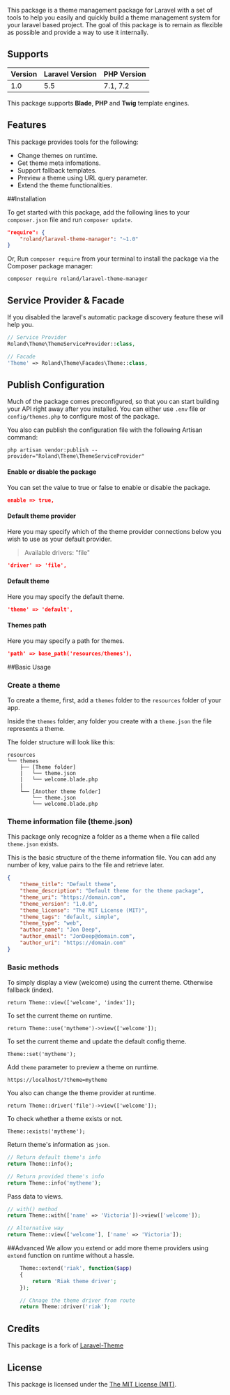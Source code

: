 
This package is a theme management package for Laravel with a set of tools to help you easily and quickly build a theme management system for your laravel based project. The goal of this package is to remain as flexible as possible and provide a way to use it internally.

## Supports

| Version | Laravel Version | PHP Version |
|---- |----|----|
| 1.0 | 5.5 | 7.1, 7.2 |

This package supports **Blade**, **PHP** and **Twig** template engines.

## Features

This package provides tools for the following:

- Change themes on runtime.
- Get theme meta infomations.
- Support fallback templates.
- Preview a theme using URL query parameter.
- Extend the theme functionalities.


##Installation

To get started with this package, add the following lines to your `composer.json` file and run `composer update`.

```json
"require": {
	"roland/laravel-theme-manager": "~1.0"
}
```

Or, Run `composer require` from your terminal to install the package via the Composer package manager:


```shell
composer require roland/laravel-theme-manager
```

## Service Provider & Facade

If you disabled the laravel's automatic package discovery feature these will help you.

```php
// Service Provider
Roland\Theme\ThemeServiceProvider::class,

// Facade
'Theme' => Roland\Theme\Facades\Theme::class,
```

## Publish Configuration

Much of the package comes preconfigured, so that you can start building your API right away after you installed. You can either use `.env` file or `config/themes.php` to configure most of the package.

You also can publish the configuration file with the following Artisan command:

```shell
php artisan vendor:publish --provider="Roland\Theme\ThemeServiceProvider"
```

#### Enable or disable the package

You can set the value to true or false to enable or disable the package.

```json
enable => true,
```

#### Default theme provider

Here you may specify which of the theme provider connections below you wish to use as your default provider.

> Available drivers: "file"

```json
'driver' => 'file',
```

#### Default theme

Here you may specify the default theme.

```json
'theme' => 'default',
```

#### Themes path

Here you may specify a path for themes.

```json
'path' => base_path('resources/themes'),
```

##Basic Usage
### Create a theme

To create a theme, first, add a `themes` folder to the `resources` folder of your app.

Inside the `themes` folder, any folder you create with a `theme.json` the file represents a theme.

The folder structure will look like this:

```
resources
└── themes
    ├── [Theme folder]
    |   └── theme.json
    |   └── welcome.blade.php
    |
    └── [Another theme folder]
        └── theme.json
        └── welcome.blade.php
```

### Theme information file (theme.json)

This package only recognize a folder as a theme when a file called `theme.json` exists.

This is the basic structure of the theme information file. You can add any number of key, value pairs to the file and retrieve later.

```json
{
	"theme_title": "Default theme",
	"theme_description": "Default theme for the theme package",
	"theme_uri": "https://domain.com",
	"theme_version": "1.0.0",
	"theme_license": "The MIT License (MIT)",
	"theme_tags": "default, simple",
	"theme_type": "web",
	"author_name": "Jon Deep",
	"author_email": "JonDeep@domain.com",
	"author_uri": "https://domain.com"
}

```

### Basic methods

To simply display a view (welcome) using the current theme. Otherwise fallback (index).

	return Theme::view(['welcome', 'index']);

To set the current theme on runtime.

	return Theme::use('mytheme')->view(['welcome']);
	
To set the current theme and update the default config theme.

	Theme::set('mytheme');

Add `theme` parameter to preview a theme on runtime.

	https://localhost/?theme=mytheme

You also can change the theme provider at runtime.

	return Theme::driver('file')->view(['welcome']);

To check whether a theme exists or not.

	Theme::exists('mytheme');

Return theme's information as `json`.

```php
// Return default theme's info
return Theme::info();

// Return provided theme's info
return Theme::info('mytheme');
```

Pass data to views.

```php
// with() method
return Theme::with(['name' => 'Victoria'])->view(['welcome']);

// Alternative way
return Theme::view(['welcome'], ['name' => 'Victoria']);
```
##Advanced
We allow you extend or add more theme providers using `extend` function on runtime without a hassle.

```php
	Theme::extend('riak', function($app)
	{
		return 'Riak theme driver';
	});

	// Chnage the theme driver from route
	return Theme::driver('riak');
```
## Credits
This package is a fork of [Laravel-Theme](https://github.com/platformoncloud/laravel-theme)

## License
This package is licensed under the [The MIT License (MIT)](https://opensource.org/licenses/MIT).

